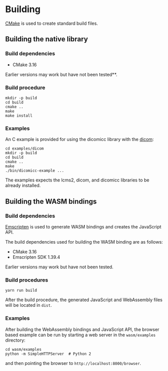 # Building

[CMake](https://cmake.org/) is used to create standard build files.

## Building the native library

### Build dependencies

* CMake 3.16

Earlier versions may work but have not been tested**.

### Build procedure

```none
mkdir -p build
cd build
cmake ..
make
make install
```

### Examples

An C example is provided for using the dicomicc library with the [dicom](https://github.com/hackermd/libdicom):

```none
cd examples/dicom
mkdir -p build
cd build
cmake ..
make
./bin/dicomicc-example ...
```

The examples expects the lcms2, dicom, and dicomicc libraries to be already installed.

## Building the WASM bindings

### Build dependencies

[Emscripten](https://emscripten.org/) is used to generate WASM bindings and creates the JavaScript API.

The build dependencies used for building the WASM binding are as follows:

* CMake 3.16
* Emscripten SDK 1.39.4

Earlier versions may work but have not been tested.

### Build procedures

```none
yarn run build
```

After the build procedure, the generated JavaScript and WebAssembly files will be located in ``dist``.

### Examples

After building the WebAssembly bindings and JavaScript API, the browser based example can be run by starting a web server in the ``wasm/examples`` directory:

```none
cd wasm/examples
python -m SimpleHTTPServer  # Python 2
```

and then pointing the browser to ``http://localhost:8000/browser``.

